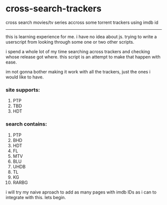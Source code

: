 # cross-search-trackers
cross search movies/tv series accross some torrent trackers using imdb id

---
this is learning experience for me. i have no idea about js. trying to write a userscript from looking through some one or two other scripts.

i spend a whole lot of my time searching across trackers and checking whose release got where. this script is an attempt to make that happen with ease.

im not gonna bother making it work with all the trackers, just the ones i would like to have.

### site supports:
1. PTP
2. TBD
3. HDT

### search contains:
1. PTP
2. BHD
3. HDT
4. FL
5. MTV
6. BLU
7. UHDB
8. TL
9. KG
10. RARBG

i will try my naive aproach to add as many pages with imdb IDs as i can to integrate with this. lets begin.
